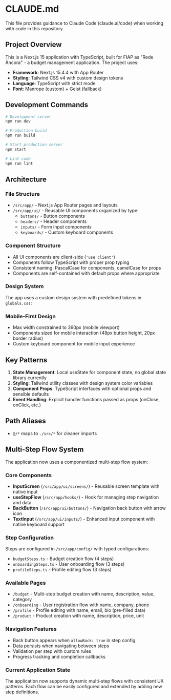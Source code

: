 # CLAUDE.md

This file provides guidance to Claude Code (claude.ai/code) when working with code in this repository.

## Project Overview

This is a Next.js 15 application with TypeScript, built for FIAP as "Rede Âncora" - a budget management application. The project uses:

- **Framework**: Next.js 15.4.4 with App Router
- **Styling**: Tailwind CSS v4 with custom design tokens
- **Language**: TypeScript with strict mode
- **Font**: Manrope (custom) + Geist (fallback)

## Development Commands

```bash
# Development server
npm run dev

# Production build
npm run build

# Start production server
npm start

# Lint code
npm run lint
```

## Architecture

### File Structure
- `/src/app/` - Next.js App Router pages and layouts
- `/src/app/ui/` - Reusable UI components organized by type:
  - `buttons/` - Button components
  - `headers/` - Header components  
  - `inputs/` - Form input components
  - `keyboards/` - Custom keyboard components

### Component Structure
- All UI components are client-side (`'use client'`)
- Components follow TypeScript with proper prop typing
- Consistent naming: PascalCase for components, camelCase for props
- Components are self-contained with default props where appropriate

### Design System
The app uses a custom design system with predefined tokens in `globals.css`:

### Mobile-First Design
- Max width constrained to 360px (mobile viewport)
- Components sized for mobile interaction (48px button height, 20px border radius)
- Custom keyboard component for mobile input experience

## Key Patterns

1. **State Management**: Local useState for component state, no global state library currently
2. **Styling**: Tailwind utility classes with design system color variables
3. **Component Props**: TypeScript interfaces with optional props and sensible defaults
4. **Event Handling**: Explicit handler functions passed as props (onClose, onClick, etc.)

## Path Aliases
- `@/*` maps to `./src/*` for cleaner imports

## Multi-Step Flow System

The application now uses a componentized multi-step flow system:

### Core Components
- **InputScreen** (`/src/app/ui/screens/`) - Reusable screen template with native input
- **useStepFlow** (`/src/app/hooks/`) - Hook for managing step navigation and data
- **BackButton** (`/src/app/ui/buttons/`) - Navigation back button with arrow icon
- **TextInput** (`/src/app/ui/inputs/`) - Enhanced input component with native keyboard support

### Step Configuration
Steps are configured in `/src/app/config/` with typed configurations:
- `budgetSteps.ts` - Budget creation flow (4 steps)
- `onboardingSteps.ts` - User onboarding flow (3 steps) 
- `profileSteps.ts` - Profile editing flow (3 steps)

### Available Pages
- `/budget` - Multi-step budget creation with name, description, value, category
- `/onboarding` - User registration flow with name, company, phone
- `/profile` - Profile editing with name, email, bio (pre-filled data)
- `/product` - Product creation with name, description, price, unit

### Navigation Features
- Back button appears when `allowBack: true` in step config
- Data persists when navigating between steps
- Validation per step with custom rules
- Progress tracking and completion callbacks

### Current Application State
The application now supports dynamic multi-step flows with consistent UX patterns. Each flow can be easily configured and extended by adding new step definitions.

